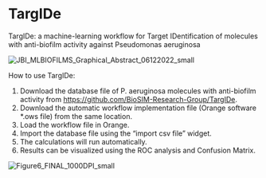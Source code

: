 # TargIDe

TargIDe: a machine-learning workflow for Target IDentification of molecules with anti-biofilm activity against Pseudomonas aeruginosa 

![JBI_MLBIOFILMS_Graphical_Abstract_06122022_small](https://user-images.githubusercontent.com/11854631/206169722-cf49ef85-32d0-4f13-9d49-a72ac506fcc8.jpg)

How to use TargIDe:

1.	Download the database file of P. aeruginosa molecules with anti-biofilm activity from https://github.com/BioSIM-Research-Group/TargIDe.
2.	Download the automatic workflow implementation file (Orange software *.ows file) from the same location.
3.	Load the workflow file in Orange.
4.	Import the database file using the “import csv file” widget.
5.	The calculations will run automatically.
6.	Results can be visualized using the ROC analysis and Confusion Matrix.


![Figure6_FINAL_1000DPI_small](https://user-images.githubusercontent.com/11854631/206169868-1cac446a-51e9-40eb-89a9-50e44f5a7555.jpg)


